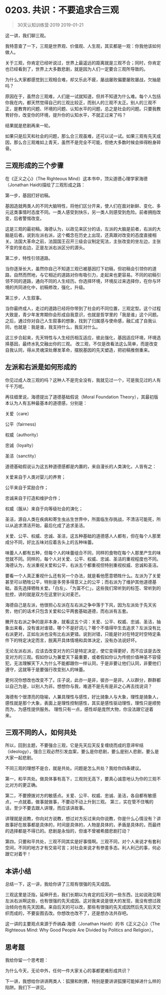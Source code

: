 # 0203. 共识：不要追求合三观
> 30天认知训练营·2019
2019-01-21

这一讲，我们聊三观。

我特意查了一下，三观是世界观、价值观、人生观，其实都是一观：你我他该如何做人。

关于三观，你肯定已经听说过，世界上最遥远的距离就是三观不合；同时，你肯定也已经看到了，世界上大多数悲剧，就是因为人们一定要合三观所导致的。

为什么大家都感觉到三观相合难，却又乐此不疲，屡战屡败偏要屡败屡战，欠抽是吗？

原因在于，虽然合三观难，人们是一试就知道，但并不知道为什么难。每个人包括你我在内，都天然觉得自己的三观比较正，而别人的三观不太正。别人的三观不正，是教育的问题、环境的问题、认知水平的问题，总之是社会的问题。只要我教育好你，改变你的环境，提升你的认知水平，不就正过来了吗？

结果就是悲剧再来一轮。

如果只是后天和社会的问题，那么合三观虽难，还可以试一试。如果三观有先天成因，那么合三观难如上青天，虽然不是完全不可能，但绝大多数时候会摔得粉身碎骨。

## 三观形成的三个步骤
在《正义之心》（The Righteous Mind）这本书中，顶尖道德心理学家海德（Jonathan Haidt)描绘了三观形成之路：

第一步，基因打好初稿。

基因造就两类人的不同大脑特性，将他们区分开来，使人们在面对新鲜、变化、多元这类事情时态度不同。一类人感受到快乐，另一类人则感受到危险。前者拥抱改变，后者警惕改变。

这是三观的最初稿。海德认为，以政见来区分的话，左派的大脑是前者，右派的大脑是后者。说到左派右派，这个概念在历史上出现，还真跟对改变的态度直接相关。法国大革命之前，法国国王召开三级会议制定宪法，主张改变的坐左边，主张不变的坐右边，正是左派右派区分的源头。

第二步，特性引领道路。

当你逐渐长大，虽然你自己不知道三观已被基因打下初稿，但初稿会引领你的道路，自然而然地，与它相近的道路对你有吸引力，走起来也更容易。不同的初稿引领不同的道路，通向不同的人生经历。你选择环境，环境反过来选择你，在你与环境的共同进化中，初稿修改，强化，升级。

第三步，人生叙事。

当你最终成人，走过的道路已经将你带到了社会的不同位置，三观定型。这个过程大致是，青少年发育期你会形成自我意识，也就是哲学里的「我是谁」这个问题。之后，通过你对自己人生叙事的想象，找到了归属感与使命感，融汇成了自我认同，也就是：我是谁，我支持什么，我反对什么。

这三步合起来，先天特性与人生经历相互适应，彼此强化，基因适应环境，环境选择基因，最终水乳交融出你的三观。 改三观，不仅是改看法这么简单，而是改变自我认同，得从灵魂深处爆发革命，摆脱基因的先天塑造，把初稿推倒重来。

## 左派和右派是如何形成的
你见过成人改三观的吗？这种人不是完全没有，我就见过一个，可是我见过的人有千千万呢。

再往细里说，海德提出了道德基础假说（Moral Foundation Theory），其最初版本认为人有五种最基本的道德感，分别是：

关爱（care）

公平（fairness)

权威（authority）

忠诚（loyalty）

圣洁（sanctity）

道德基础假说认为这五种道德感都是内置的，来自漫长的人类演化，人皆有之：

关爱来自于人类对婴儿的养育；

公平来自于奖励合作；

忠诚来自于打造和维护合作；

权威（服从）来自于向等级社会的演化；

圣洁，源自人类在疾病和寄生虫丛生世界中，所面临生存挑战，不清洁可能死，所以从追求清洁开始，最后化成了追求圣洁。

关爱、公平、权威、忠诚、圣洁，这五种基础的道德感人人都有，但在每个人那里成分不同，好比五味对应着舌头上的五种味蕾。

味蕾人人都有五种，但每个人的味蕾组合不同，同样的食物在每个人那里产生的味觉就不同。同样的，每个人对关爱、公平、权威、忠诚、圣洁的重视程度也不同。海德认为，左派重视关爱和公平，右派五个都重视但特别重视权威、忠诚和圣洁。

要看一个人真正重视什么还有另一个办法，就是看他愿意牺牲什么。左派为了关爱甚至可以牺牲公平，特别是多劳多得意义上的公平；而右派为了维护其他道德基础，首先选择牺牲关爱。「白左」、「为富不仁」，这些我们常听到的标签、常听到的批控，讲的就是双方在这里针尖对麦芒。

海德自己是左派，他很担心左派在左右派之争中落于下风，因为左派处于先天劣势，他们的话术只包含关爱和公平两套基础道德，而右派有五套。

撇开左右派之争的是非本身，就看这五个词：关爱、公平、权威、忠诚、圣洁，抽象出来看，没有谁对谁错，哪个不是好词儿？哪个不值得毕生去追求？左派没有比右派更对，正如左派也没有比右派更错。说到对错，只能是针对在特定时空特定条件下的特定决定而言，脱离开具体情境和具体决定，没有办法说好坏。

无论左派右派，应该去改变对方的只是特定决定，使它变得更好，而不应该是去改变对方的三观。假如你认为兼爱天下最重要，或者假如你认为传统价值神圣不容侵犯，无法理解天下人为什么不能都跟你一样认同，于是非要让他们认同，非要他们遵守，这就等于是要强行改变别人的味蕾。

更何况你想改也改变不了。庄子说，此亦一是非，彼亦一是非。人以群分，群群都以自己为是，以别人为非。想想你与我，难道不是先有是非之心再去找说词？

海德有个很漂亮的隐喻，人兼具理性与感性，好比骑象人与大象，理性是骑象人，感性就是那个大象，表面上是理性控制感性，其实是感性驱动理性，理性只是顺势而为，为感性提供服务。 理性只有一点，感性却是庞然大物，你没法跟它逆着来。

## 三观不同的人，如何共处
所以，回到主题，不要强合三观，它是先天后天反复缠绕而成的意谛牢结（ideology），强合三观必然引发血案，要么是你悲剧，要么是别人悲剧，要么是大家一起悲剧。

不同三观的理想不是合，就是共处。问题是怎么共处？我给你四条建议。

第一，和平共处。做具体事有高下，三观则无高下，要真心诚意地认为你的三观不比对方的更正确。

第二，不要撩拨对方的敏感点。关爱、公平、权威、忠诚、圣洁，各自都有敏感点，一点就着。做事就做事，不要动不动上升到三观。
第三，实在管不住嘴的话，至少不要去跟人讲理，而应该讲故事。

讲理就是说教，你向对方说教，想过对方反过来向你说教，你是什么心情没有？讲故事好在故事都是具体的，时间是具体的，人物是具体的，矛盾是具体的，而最终的选择都是不得已的。悲剧是永恒的，但谁不曾被希腊悲剧打动？

第四，只要和平共处，三观不同其实是好事情啊。三观不同，对个人来说才有套利空间，不同的地方才有交易可言；对社会来说才有参差多态。利人利己的事，何必跟它对着干！

## 本讲小结
总结一下，这一讲，我给你讲了三观有很强的先天成因。

三观这里是泛指，延伸开去，我们长期以为肯定的后天的一些东西，比如说政见啊左派右派啊这些，也有很强的先天成因。这对我来说是很大的发现，我没有想过政治倾向也有先天因素。来自后天的可以改，那些有很强的先天成因然后先天后天交织而成的，不要妄图去改。你想改也改不了，还是想办法共存吧。

这一讲的主要观点来源于乔纳森·海德（Jonathan Haidt）的书《正义之心》（The Righteous Mind: Why Good People Are Divided by Politics and Religion）。

## 思考题
我给你留一个思考题：

为什么今天，无论中外，任何一件大家关心的事都更难形成共识？

下一讲，我想给你讲讲两类人：狐狸和刺猬，特别是要讲讲狐狸可能掉进什么样的陷阱。我们下一讲见。



